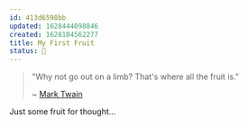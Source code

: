 ```yaml
---
id: 413d6598bb
updated: 1628444098846
created: 1628104562277
title: My First Fruit
status: 🥭
---
```


> "Why not go out on a limb?
>  That's where all the fruit is."
> 
> ~ [Mark Twain](https://www.quotemaster.org/First+Fruit#&gid=1&pid=2)

Just some fruit for thought...
